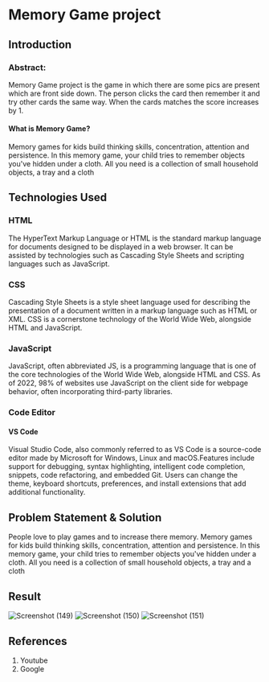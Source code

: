 # Memory Game project
## Introduction
### Abstract:
Memory Game project is the game in which there are some pics are present which are front side down. The person clicks the card then remember it and try other cards the same way. When the cards matches the score increases by 1.

#### What is Memory Game?
Memory games for kids build thinking skills, concentration, attention and persistence. In this memory game, your child tries to remember objects you've hidden under a cloth. All you need is a collection of small household objects, a tray and a cloth

## Technologies Used
### HTML
The HyperText Markup Language or HTML is the standard markup language for documents designed to be displayed in a web browser. It can be assisted by technologies such as Cascading Style Sheets and scripting languages such as JavaScript.

### CSS
Cascading Style Sheets is a style sheet language used for describing the presentation of a document written in a markup language such as HTML or XML. CSS is a cornerstone technology of the World Wide Web, alongside HTML and JavaScript.

### JavaScript
JavaScript, often abbreviated JS, is a programming language that is one of the core technologies of the World Wide Web, alongside HTML and CSS. As of 2022, 98% of websites use JavaScript on the client side for webpage behavior, often incorporating third-party libraries.

### Code Editor
#### VS Code
Visual Studio Code, also commonly referred to as VS Code is a source-code editor made by Microsoft for Windows, Linux and macOS.Features include support for debugging, syntax highlighting, intelligent code completion, snippets, code refactoring, and embedded Git. Users can change the theme, keyboard shortcuts, preferences, and install extensions that add additional functionality.

## Problem Statement & Solution
People love to play games and to increase there memory. Memory games for kids build thinking skills, concentration, attention and persistence. In this memory game, your child tries to remember objects you've hidden under a cloth. All you need is a collection of small household objects, a tray and a cloth

## Result
![Screenshot (149)](https://user-images.githubusercontent.com/106834986/185592318-9214443c-ffbc-4ab6-be8b-0ccb17e4551b.png)
![Screenshot (150)](https://user-images.githubusercontent.com/106834986/185592331-11b646ba-5a58-4be0-a32d-9066dddcd5bb.png)
![Screenshot (151)](https://user-images.githubusercontent.com/106834986/185592346-46764a07-263d-4a99-9f4b-e9ac9eea87c6.png)

## References

1. Youtube
2. Google

